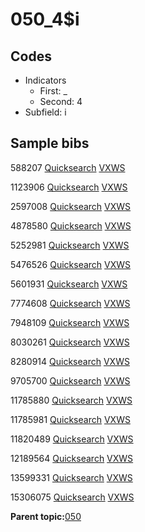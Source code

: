 # 050\_4$i

## Codes

-   Indicators
    -   First: \_
    -   Second: 4
-   Subfield: i

## Sample bibs

588207 [Quicksearch](https://search.library.yale.edu/catalog/588207) [VXWS](http://prodorbis.library.yale.edu:7014/vxws/GetHoldingsService?bibId=588207)

1123906 [Quicksearch](https://search.library.yale.edu/catalog/1123906) [VXWS](http://prodorbis.library.yale.edu:7014/vxws/GetHoldingsService?bibId=1123906)

2597008 [Quicksearch](https://search.library.yale.edu/catalog/2597008) [VXWS](http://prodorbis.library.yale.edu:7014/vxws/GetHoldingsService?bibId=2597008)

4878580 [Quicksearch](https://search.library.yale.edu/catalog/4878580) [VXWS](http://prodorbis.library.yale.edu:7014/vxws/GetHoldingsService?bibId=4878580)

5252981 [Quicksearch](https://search.library.yale.edu/catalog/5252981) [VXWS](http://prodorbis.library.yale.edu:7014/vxws/GetHoldingsService?bibId=5252981)

5476526 [Quicksearch](https://search.library.yale.edu/catalog/5476526) [VXWS](http://prodorbis.library.yale.edu:7014/vxws/GetHoldingsService?bibId=5476526)

5601931 [Quicksearch](https://search.library.yale.edu/catalog/5601931) [VXWS](http://prodorbis.library.yale.edu:7014/vxws/GetHoldingsService?bibId=5601931)

7774608 [Quicksearch](https://search.library.yale.edu/catalog/7774608) [VXWS](http://prodorbis.library.yale.edu:7014/vxws/GetHoldingsService?bibId=7774608)

7948109 [Quicksearch](https://search.library.yale.edu/catalog/7948109) [VXWS](http://prodorbis.library.yale.edu:7014/vxws/GetHoldingsService?bibId=7948109)

8030261 [Quicksearch](https://search.library.yale.edu/catalog/8030261) [VXWS](http://prodorbis.library.yale.edu:7014/vxws/GetHoldingsService?bibId=8030261)

8280914 [Quicksearch](https://search.library.yale.edu/catalog/8280914) [VXWS](http://prodorbis.library.yale.edu:7014/vxws/GetHoldingsService?bibId=8280914)

9705700 [Quicksearch](https://search.library.yale.edu/catalog/9705700) [VXWS](http://prodorbis.library.yale.edu:7014/vxws/GetHoldingsService?bibId=9705700)

11785880 [Quicksearch](https://search.library.yale.edu/catalog/11785880) [VXWS](http://prodorbis.library.yale.edu:7014/vxws/GetHoldingsService?bibId=11785880)

11785981 [Quicksearch](https://search.library.yale.edu/catalog/11785981) [VXWS](http://prodorbis.library.yale.edu:7014/vxws/GetHoldingsService?bibId=11785981)

11820489 [Quicksearch](https://search.library.yale.edu/catalog/11820489) [VXWS](http://prodorbis.library.yale.edu:7014/vxws/GetHoldingsService?bibId=11820489)

12189564 [Quicksearch](https://search.library.yale.edu/catalog/12189564) [VXWS](http://prodorbis.library.yale.edu:7014/vxws/GetHoldingsService?bibId=12189564)

13599331 [Quicksearch](https://search.library.yale.edu/catalog/13599331) [VXWS](http://prodorbis.library.yale.edu:7014/vxws/GetHoldingsService?bibId=13599331)

15306075 [Quicksearch](https://search.library.yale.edu/catalog/15306075) [VXWS](http://prodorbis.library.yale.edu:7014/vxws/GetHoldingsService?bibId=15306075)

**Parent topic:**[050](../../tags/050/050.md)

